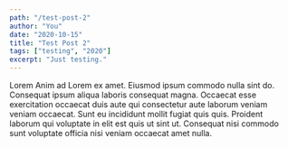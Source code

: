 ```yaml
---
path: "/test-post-2"
author: "You"
date: "2020-10-15"
title: "Test Post 2"
tags: ["testing", "2020"]
excerpt: "Just testing."
---
```


Lorem Anim ad Lorem ex amet. Eiusmod ipsum commodo nulla sint do. Consequat ipsum aliqua laboris consequat magna. Occaecat esse exercitation occaecat duis aute qui consectetur aute laborum veniam veniam occaecat. Sunt eu incididunt mollit fugiat quis quis. Proident laborum qui voluptate in elit est quis ut sint ut. Consequat nisi commodo sunt voluptate officia nisi veniam occaecat amet nulla.
